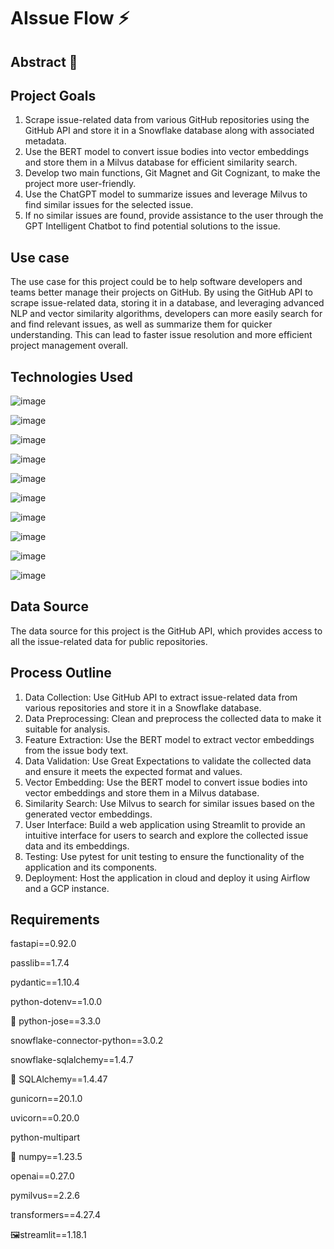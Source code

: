 # AIssue Flow :zap:

## Abstract :memo: 

## Project Goals

1. Scrape issue-related data from various GitHub repositories using the GitHub API and store it in a Snowflake database along with associated metadata.
2. Use the BERT model to convert issue bodies into vector embeddings and store them in a Milvus database for efficient similarity search.
3. Develop two main functions, Git Magnet and Git Cognizant, to make the project more user-friendly.
4. Use the ChatGPT model to summarize issues and leverage Milvus to find similar issues for the selected issue.
5. If no similar issues are found, provide assistance to the user through the GPT Intelligent Chatbot to find potential solutions to the issue.

## Use case

The use case for this project could be to help software developers and teams better manage their projects on GitHub. By using the GitHub API to scrape issue-related data, storing it in a database, and leveraging advanced NLP and vector similarity algorithms, developers can more easily search for and find relevant issues, as well as summarize them for quicker understanding. This can lead to faster issue resolution and more efficient project management overall.

## Technologies Used

![image](https://img.shields.io/badge/Streamlit-FF4B4B?style=for-the-badge&logo=Streamlit&logoColor=white)

![image](https://img.shields.io/badge/GitHub-100000?style=for-the-badge&logo=github&logoColor=white)

![image](https://img.shields.io/badge/fastapi-109989?style=for-the-badge&logo=FASTAPI&logoColor=white)

![image](https://img.shields.io/badge/Amazon_AWS-FF9900?style=for-the-badge&logo=amazonaws&logoColor=white)

![image](https://img.shields.io/badge/Python-FFD43B?style=for-the-badge&logo=python&logoColor=blue)

![image](https://img.shields.io/badge/HTML5-E34F26?style=for-the-badge&logo=html5&logoColor=white)

![image](https://img.shields.io/badge/Pandas-2C2D72?style=for-the-badge&logo=pandas&logoColor=white)

![image](https://img.shields.io/badge/Numpy-777BB4?style=for-the-badge&logo=numpy&logoColor=white)

![image](https://img.shields.io/badge/Airflow-017CEE?style=for-the-badge&logo=Apache%20Airflow&logoColor=white)

![image](https://img.shields.io/badge/Github%20Actions-282a2e?style=for-the-badge&logo=githubactions&logoColor=367cfe)

## Data Source

The data source for this project is the GitHub API, which provides access to all the issue-related data for public repositories. 

## Process Outline

1. Data Collection: Use GitHub API to extract issue-related data from various repositories and store it in a Snowflake database.
2. Data Preprocessing: Clean and preprocess the collected data to make it suitable for analysis.
3. Feature Extraction: Use the BERT model to extract vector embeddings from the issue body text.
4. Data Validation: Use Great Expectations to validate the collected data and ensure it meets the expected format and values.
5. Vector Embedding: Use the BERT model to convert issue bodies into vector embeddings and store them in a Milvus database.
6. Similarity Search: Use Milvus to search for similar issues based on the generated vector embeddings.
7. User Interface: Build a web application using Streamlit to provide an intuitive interface for users to search and explore the collected issue data and its embeddings.
8. Testing: Use pytest for unit testing to ensure the functionality of the application and its components.
9. Deployment: Host the application in cloud and deploy it using Airflow and a GCP instance.

## Requirements

fastapi==0.92.0

passlib==1.7.4

pydantic==1.10.4

python-dotenv==1.0.0

:snake: python-jose==3.3.0

snowflake-connector-python==3.0.2

snowflake-sqlalchemy==1.4.7

:open_file_folder: SQLAlchemy==1.4.47

gunicorn==20.1.0

uvicorn==0.20.0

python-multipart

🔢 numpy==1.23.5

openai==0.27.0

pymilvus==2.2.6

transformers==4.27.4

🖼streamlit==1.18.1








